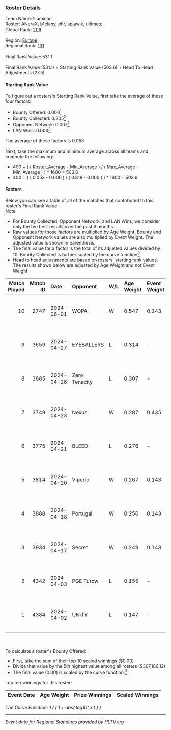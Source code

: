 ### Roster Details<br />
Team Name: Illuminar<br />
Roster: ANeraX, b1elany, phr, splawik, ultimate<br />
Global Rank: [209](../../standings_global_2024_09_07.md)<br />
<br />
Region: [Europe]( ../../standings_europe_2024_09_07.md)<br />
Regional Rank: [131]( ../../standings_europe_2024_09_07.md)<br />
<br />
Final Rank Value:  531.1<br />
<br />
Final Rank Value (531.1) = Starting Rank Value (503.6) + Head To Head Adjustments (27.5)<br />

#### Starting Rank Value<br />
To figure out a rosters's Starting Rank Value, first take the average of these four factors:<br />
- Bounty Offered: 0.000[<sup>1</sup>](#table2)
- Bounty Collected: 0.205[<sup>2</sup>](#table1)
- Opponent Network: 0.007[<sup>2</sup>](#table1)
- LAN Wins: 0.000[<sup>2</sup>](#table1)

The average of these factors is 0.053<br />
<br />
Next, take the maximum and minimum average across all teams and compute the following:<br />
- 400 + ( ( Roster_Average - Min_Average ) / ( Max_Average - Min_Average ) ) * 1600 = 503.6
- 400 + ( ( 0.053 - 0.000 ) / ( 0.818 - 0.000 ) ) * 1600 = 503.6


#### Factors<br />
Below you can see a table of all of the matches that contributed to this roster's Final Rank Value.<br />
Note:<br />

- For Bounty Collected, Opponent Network, and LAN Wins, we consider only the ten best results over the past 6 months.
- Raw values for those factors are multiplied by Age Weight. Bounty and Opponent Network values are also multiplied by Event Weight. The adjusted value is shown in parenthesis.
- The final value for a factor is the total of its adjusted values divided by 10. Bounty Collected is further scaled by the curve function[<sup>3</sup>](#curveFunction)
- Head to head adjustments are based on rosters' starting rank values. The results shown below are adjusted by Age Weight and not Event Weight
<span id="table1"></span><br />


| Match Played | Match ID | Date       | Opponent      | W/L | Age Weight | Event Weight | Bounty Collected | Opponent Network | LAN Wins  | H2H Adj. | Roster                                  |
| -: | -: | :- | :- | :- | :- | :- | :- | :- | :- | -: | :- |
|           10 |     2747 | 2024-06-01 | WOPA          | W   | 0.547      | 0.143        | 0.001 (0.000)    | 0.123 (0.010)    | 0 (0.000) |    11.21 | ANeraX, b1elany, phr, splawik, ultimate |
|            9 |     3659 | 2024-04-27 | EYEBALLERS    | L   | 0.314      | -            | -                | -                | -         |    -1.61 | ANeraX, Furlan, keis, phr, ultimate     |
|            8 |     3685 | 2024-04-26 | Zero Tenacity | L   | 0.307      | -            | -                | -                | -         |    -0.54 | ANeraX, Furlan, keis, phr, ultimate     |
|            7 |     3749 | 2024-04-23 | Nexus         | W   | 0.287      | 0.435        | 0.010 (0.001)    | 0.447 (0.056)    | 0 (0.000) |     7.62 | ANeraX, Furlan, keis, phr, ultimate     |
|            6 |     3775 | 2024-04-21 | BLEED         | L   | 0.276      | -            | -                | -                | -         |    -0.96 | ANeraX, Furlan, keis, phr, ultimate     |
|            5 |     3814 | 2024-04-20 | Viperio       | W   | 0.267      | 0.143        | 0.001 (0.000)    | 0.019 (0.001)    | 0 (0.000) |     5.30 | ANeraX, Furlan, keis, phr, ultimate     |
|            4 |     3888 | 2024-04-18 | Portugal      | W   | 0.256      | 0.143        | 0.001 (0.000)    | 0.071 (0.003)    | 0 (0.000) |     5.21 | ANeraX, Furlan, keis, phr, ultimate     |
|            3 |     3934 | 2024-04-17 | Secret        | W   | 0.249      | 0.143        | 0.000 (0.000)    | 0.025 (0.001)    | 0 (0.000) |     4.12 | ANeraX, Furlan, keis, phr, ultimate     |
|            2 |     4342 | 2024-04-03 | PGE Turow     | L   | 0.155      | -            | -                | -                | -         |    -2.40 | ANeraX, Furlan, keis, phr, ultimate     |
|            1 |     4384 | 2024-04-02 | UNiTY         | L   | 0.147      | -            | -                | -                | -         |    -0.45 | ANeraX, Furlan, keis, phr, ultimate     |

<br />
<span id="table2"></span><br />
To calculate a roster's Bounty Offered:<br />

- First, take the sum of their top 10 scaled winnings ($0.00)
- Divide that value by the 5th highest value among all rosters ($307,186.12)
- The final value (0.00) is scaled by the curve function.[<sup>3</sup>](#curveFunction)

Top ten winnings for this roster:<br />

| Event Date | Age Weight | Prize Winnings | Scaled Winnings |
| :- | -: | :- | :- |


<span id="curveFunction"></span>_The Curve Function: 1 / ( 1 + abs( log10( x ) ) )_<br />

---
_Event data for Regional Standings provided by HLTV.org_<br />
